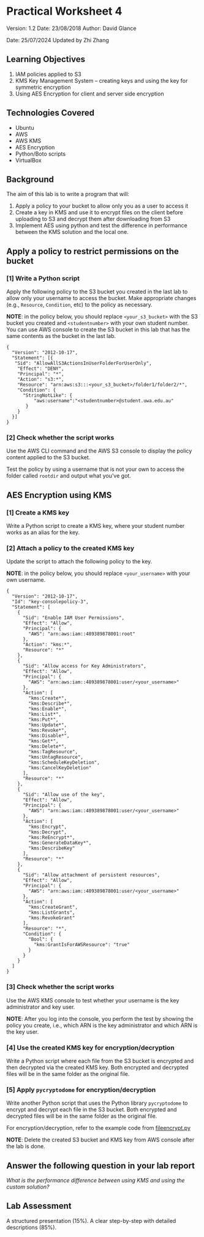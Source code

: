 # Practical Worksheet 4

Version: 1.2 Date: 23/08/2018 Author: David Glance

Date: 25/07/2024 Updated by Zhi Zhang

## Learning Objectives

1. IAM policies applied to S3
2. KMS Key Management System – creating keys and using the key for symmetric encryption
3. Using AES Encryption for client and server side encryption

## Technologies Covered

* Ubuntu
* AWS
* AWS KMS
* AES Encryption
* Python/Boto scripts
* VirtualBox


## Background

The aim of this lab is to write a program that will:

1. Apply a policy to your bucket to allow only you as a user to access it
2. Create a key in KMS and use it to encrypt files on the client before uploading to S3 and decrypt them after downloading from S3
3. Implement AES using python and test the difference in performance between the KMS solution and the local one.

## Apply a policy to restrict permissions on the bucket

### [1] Write a Python script

Apply the following policy to the S3 bucket you created in the last lab to allow only your username to access the bucket. Make appropriate changes (e.g., `Resource`, `Condition`, etc) to the policy as necessary.

**NOTE**: in the policy below, you should replace `<your_s3_bucket>` with the S3 bucket you created and `<studentnumber>` with your own student number. You can use AWS console to create the S3 bucket in this lab that has the same contents as the bucket in the last lab.


```
{
  "Version": "2012-10-17",
  "Statement": [{
   "Sid": "AllowAllS3ActionsInUserFolderForUserOnly",
    "Effect": "DENY",
    "Principal": "*",
    "Action": "s3:*",
    "Resource": "arn:aws:s3:::<your_s3_bucket>/folder1/folder2/*",
    "Condition": {
      "StringNotLike": {
          "aws:username":"<studentnumber>@student.uwa.edu.au"
       }
    }
  }]
}
```


### [2] Check whether the script works

Use the AWS CLI command and the AWS S3 console to display the policy content applied to the S3 bucket. 

Test the policy by using a username that is not your own to access the folder called `rootdir` and output what you've got. 


## AES Encryption using KMS

### [1] Create a KMS key

Write a Python script to create a KMS key, where your student number works as an alias for the key.

### [2] Attach a policy to the created KMS key

Update the script to attach the following policy to the key.

**NOTE**: in the policy below, you should replace `<your_username>` with your own username.


```
{
  "Version": "2012-10-17",
  "Id": "key-consolepolicy-3",
  "Statement": [
    {
      "Sid": "Enable IAM User Permissions",
      "Effect": "Allow",
      "Principal": {
        "AWS": "arn:aws:iam::489389878001:root"
      },
      "Action": "kms:*",
      "Resource": "*"
    },
    {
      "Sid": "Allow access for Key Administrators",
      "Effect": "Allow",
      "Principal": {
        "AWS": "arn:aws:iam::489389878001:user/<your_username>"
      },
      "Action": [
        "kms:Create*",
        "kms:Describe*",
        "kms:Enable*",
        "kms:List*",
        "kms:Put*",
        "kms:Update*",
        "kms:Revoke*",
        "kms:Disable*",
        "kms:Get*",
        "kms:Delete*",
        "kms:TagResource",
        "kms:UntagResource",
        "kms:ScheduleKeyDeletion",
        "kms:CancelKeyDeletion"
      ],
      "Resource": "*"
    },
    {
      "Sid": "Allow use of the key",
      "Effect": "Allow",
      "Principal": {
        "AWS": "arn:aws:iam::489389878001:user/<your_username>"
      },
      "Action": [
        "kms:Encrypt",
        "kms:Decrypt",
        "kms:ReEncrypt*",
        "kms:GenerateDataKey*",
        "kms:DescribeKey"
      ],
      "Resource": "*"
    },
    {
      "Sid": "Allow attachment of persistent resources",
      "Effect": "Allow",
      "Principal": {
        "AWS": "arn:aws:iam::489389878001:user/<your_username>"
      },
      "Action": [
        "kms:CreateGrant",
        "kms:ListGrants",
        "kms:RevokeGrant"
      ],
      "Resource": "*",
      "Condition": {
        "Bool": {
          "kms:GrantIsForAWSResource": "true"
        }
      }
    }
  ]
}
```

### [3] Check whether the script works

Use the AWS KMS console to test whether your username is the key administrator and key user.
 
**NOTE**: After you log into the console, you perform the test by showing the policy you create, i.e., which ARN is the key administrator and which ARN is the key user.

### [4] Use the created KMS key for encryption/decryption

Write a Python script where each file from the S3 bucket is encrypted and then decrypted via the created KMS key. Both encrypted and decrypted files will be in the same folder as the original file. 

### [5] Apply `pycryptodome` for encryption/decryption

Write another Python script that uses the Python library `pycryptodome` to encrypt and decrypt each file in the S3 bucket. Both encrypted and decrypted files will be in the same folder as the original file.

For encryption/decryption, refer to the example code from [fileencrypt.py](https://github.com/zhangzhics/CITS5503_Sem2/blob/master/Labs/src/fileencrypt.py)

**NOTE**: Delete the created S3 bucket and KMS key from AWS console after the lab is done.

## Answer the following question in your lab report

*What is the performance difference between using KMS and using the custom solution?*

## Lab Assessment

A structured presentation (15%). A clear step-by-step with detailed descriptions (85%). 
